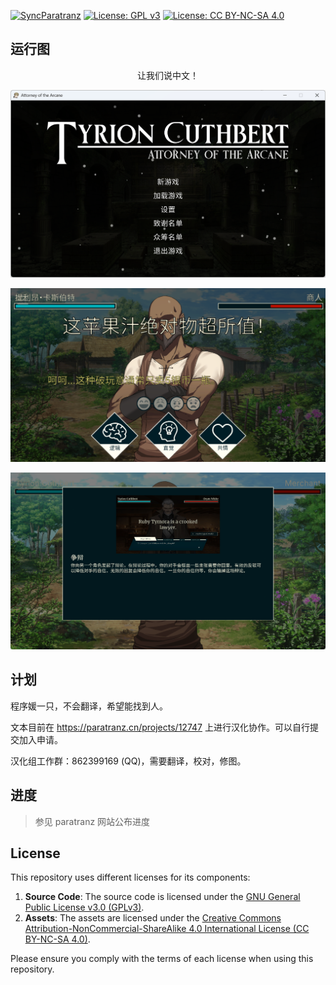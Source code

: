 [![SyncParatranz](https://github.com/kurikomoe/TCAA_CHS/actions/workflows/sync_paratranz.yml/badge.svg)](https://github.com/kurikomoe/TCAA_CHS/actions/workflows/sync_paratranz.yml)
[![License: GPL v3](https://img.shields.io/badge/License-GPLv3-blue.svg)](https://www.gnu.org/licenses/gpl-3.0)
[![License: CC BY-NC-SA 4.0](https://img.shields.io/badge/License-CC_BY--NC--SA_4.0-lightgrey.svg)](https://creativecommons.org/licenses/by-nc-sa/4.0/)

## 运行图

<center><bold>让我们说中文！</bold></center>

![运行图](docs/title.png)

![中文测试](docs/first_scene.png)

![教程](./docs/tutorial.png)



## 计划

程序媛一只，不会翻译，希望能找到人。

文本目前在 https://paratranz.cn/projects/12747 上进行汉化协作。可以自行提交加入申请。

汉化组工作群：862399169 (QQ)，需要翻译，校对，修图。



## 进度

> 参见 paratranz 网站公布进度

## License

This repository uses different licenses for its components:

1. **Source Code**: The source code is licensed under the [GNU General Public License v3.0 (GPLv3)](https://www.gnu.org/licenses/gpl-3.0.html).
2. **Assets**: The assets are licensed under the [Creative Commons Attribution-NonCommercial-ShareAlike 4.0 International License (CC BY-NC-SA 4.0)](https://creativecommons.org/licenses/by-nc-sa/4.0/).

Please ensure you comply with the terms of each license when using this repository.
